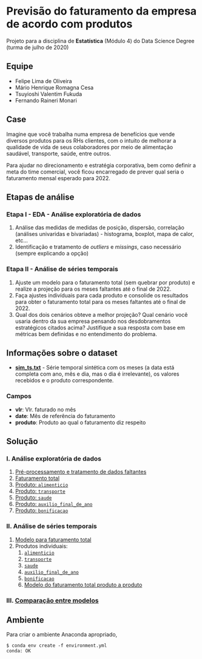 # Previsão do faturamento da empresa de acordo com produtos

Projeto para a disciplina de **Estatística** (Módulo 4) do Data Science Degree (turma de julho de 2020)

## Equipe

* Felipe Lima de Oliveira
* Mário Henrique Romagna Cesa
* Tsuyioshi Valentim Fukuda
* Fernando Raineri Monari

## Case

Imagine que você trabalha numa empresa de benefícios que vende diversos produtos para os RHs clientes, com o intuito de melhorar a qualidade de vida de seus colaboradores por meio de alimentação saudável, transporte, saúde, entre outros.

Para ajudar no direcionamento e estratégia corporativa, bem como definir a meta do time comercial, você ficou encarregado de prever qual seria o faturamento mensal esperado para 2022.

## Etapas de análise

### Etapa I - **EDA - Análise exploratória de dados**

1. Análise das medidas de medidas de posição, dispersão, correlação (análises univaridas e bivariadas) - histograma, boxplot, mapa de calor, etc...
2. Identificação e tratamento de *outliers* e *missings*, caso necessário (sempre explicando a opção)

### Etapa II - **Análise de séries temporais**

1. Ajuste um modelo para o faturamento total (sem quebrar por produto) e realize a projeção para os meses faltantes até o final de 2022.
2. Faça ajustes indivíduais para cada produto e consolide os resultados para obter o faturamento total para os meses faltantes até o final de 2022.
3. Qual dos dois cenários obteve a melhor projeção? Qual cenário você usaria dentro da sua empresa pensando nos desdobramentos estratégicos citados acima? Justifique a sua resposta com base em métricas bem definidas e no entendimento do problema.

## Informações sobre o dataset

* **[sim_ts.txt](data/sim_ts.txt)** - Série temporal sintética com os meses (a data está completa com ano, mês e dia, mas o dia é irrelevante), os valores recebidos e o produto correspondente.

### Campos

* **vlr**: Vlr. faturado no mês
* **date**: Mês de referência do faturamento
* **produto**: Produto ao qual o faturamento diz respeito

## Solução

### I. Análise exploratória de dados

1. [Pré-processamento e tratamento de dados faltantes](notebooks_exploration/1-previsao_faturamento_preproc.ipynb)
2. [Faturamento total](notebooks_exploration/2-faturamento_total.ipynb)
3. [Produto: `alimenticio`](notebooks_exploration/3-produto_alimenticio.ipynb)
4. [Produto: `transporte`](notebooks_exploration/4-produto_transporte.ipynb)
5. [Produto: `saude`](notebooks_exploration/5-produto_saude.ipynb)
6. [Produto: `auxilio_final_de_ano`](notebooks_exploration/6-produto_auxilio.ipynb)
7. [Produto: `bonificacao`](notebooks_exploration/7-produto_bonificacao.ipynb)

### II. Análise de séries temporais

1. [Modelo para faturamento total](notebooks_models/total_arima.ipynb)
2. Produtos individuais:
   1. [`alimenticio`](notebooks_models/produto_alimenticio_arima.ipynb)
   2. [`transporte`](notebooks_models/produto_transporte_arima.ipynb)
   3. [`saude`](notebooks_models/produto_saude_arima.ipynb)
   4. [`auxilio_final_de_ano`](notebooks_models/produto_auxilio_arima.ipynb)
   5. [`bonificacao`](notebooks_models/produto_bonificacao_arima.ipynb)
   6. [Modelo do faturamento total produto a produto](notebooks_models/todos_produtos_arima.ipynb)

### III. [Comparação entre modelos](notebooks_exploration/8-comparacao.ipynb)

## Ambiente

Para criar o ambiente Anaconda apropriado,

```shell
$ conda env create -f environment.yml
conda: OK
```
